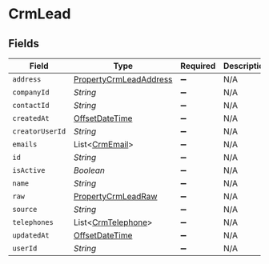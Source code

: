 # CrmLead


## Fields

| Field                                                                                     | Type                                                                                      | Required                                                                                  | Description                                                                               |
| ----------------------------------------------------------------------------------------- | ----------------------------------------------------------------------------------------- | ----------------------------------------------------------------------------------------- | ----------------------------------------------------------------------------------------- |
| `address`                                                                                 | [PropertyCrmLeadAddress](../../models/shared/PropertyCrmLeadAddress.md)                   | :heavy_minus_sign:                                                                        | N/A                                                                                       |
| `companyId`                                                                               | *String*                                                                                  | :heavy_minus_sign:                                                                        | N/A                                                                                       |
| `contactId`                                                                               | *String*                                                                                  | :heavy_minus_sign:                                                                        | N/A                                                                                       |
| `createdAt`                                                                               | [OffsetDateTime](https://docs.oracle.com/javase/8/docs/api/java/time/OffsetDateTime.html) | :heavy_minus_sign:                                                                        | N/A                                                                                       |
| `creatorUserId`                                                                           | *String*                                                                                  | :heavy_minus_sign:                                                                        | N/A                                                                                       |
| `emails`                                                                                  | List<[CrmEmail](../../models/shared/CrmEmail.md)>                                         | :heavy_minus_sign:                                                                        | N/A                                                                                       |
| `id`                                                                                      | *String*                                                                                  | :heavy_minus_sign:                                                                        | N/A                                                                                       |
| `isActive`                                                                                | *Boolean*                                                                                 | :heavy_minus_sign:                                                                        | N/A                                                                                       |
| `name`                                                                                    | *String*                                                                                  | :heavy_minus_sign:                                                                        | N/A                                                                                       |
| `raw`                                                                                     | [PropertyCrmLeadRaw](../../models/shared/PropertyCrmLeadRaw.md)                           | :heavy_minus_sign:                                                                        | N/A                                                                                       |
| `source`                                                                                  | *String*                                                                                  | :heavy_minus_sign:                                                                        | N/A                                                                                       |
| `telephones`                                                                              | List<[CrmTelephone](../../models/shared/CrmTelephone.md)>                                 | :heavy_minus_sign:                                                                        | N/A                                                                                       |
| `updatedAt`                                                                               | [OffsetDateTime](https://docs.oracle.com/javase/8/docs/api/java/time/OffsetDateTime.html) | :heavy_minus_sign:                                                                        | N/A                                                                                       |
| `userId`                                                                                  | *String*                                                                                  | :heavy_minus_sign:                                                                        | N/A                                                                                       |
